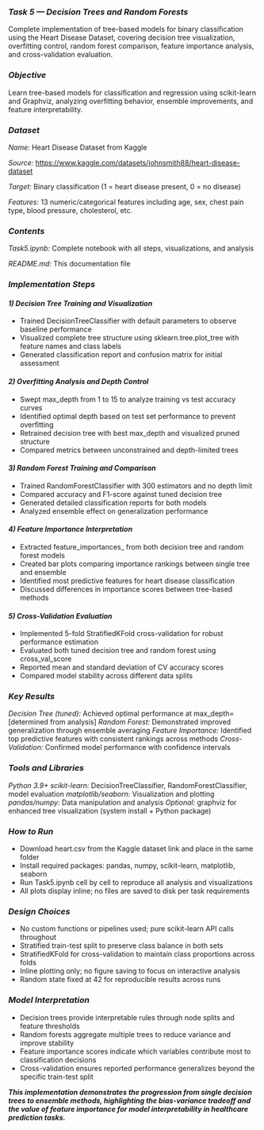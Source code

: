 ### **_Task 5 — Decision Trees and Random Forests_**
Complete implementation of tree-based models for binary classification using the Heart Disease Dataset, covering decision tree visualization, overfitting control, random forest comparison, feature importance analysis, and cross-validation evaluation.

### **_Objective_**
Learn tree-based models for classification and regression using scikit-learn and Graphviz, analyzing overfitting behavior, ensemble improvements, and feature interpretability.

### **_Dataset_**
_Name:_ Heart Disease Dataset from Kaggle

_Source:_ https://www.kaggle.com/datasets/johnsmith88/heart-disease-dataset

_Target:_ Binary classification (1 = heart disease present, 0 = no disease)

_Features:_ 13 numeric/categorical features including age, sex, chest pain type, blood pressure, cholesterol, etc.

### **_Contents_**
_Task5.ipynb:_ Complete notebook with all steps, visualizations, and analysis

_README.md:_ This documentation file

### **_Implementation Steps_**
#### **_1) Decision Tree Training and Visualization_**
- Trained DecisionTreeClassifier with default parameters to observe baseline performance
- Visualized complete tree structure using sklearn.tree.plot_tree with feature names and class labels
- Generated classification report and confusion matrix for initial assessment

#### **_2) Overfitting Analysis and Depth Control_**
- Swept max_depth from 1 to 15 to analyze training vs test accuracy curves
- Identified optimal depth based on test set performance to prevent overfitting
- Retrained decision tree with best max_depth and visualized pruned structure
- Compared metrics between unconstrained and depth-limited trees

#### **_3) Random Forest Training and Comparison_**
- Trained RandomForestClassifier with 300 estimators and no depth limit
- Compared accuracy and F1-score against tuned decision tree
- Generated detailed classification reports for both models
- Analyzed ensemble effect on generalization performance

#### **_4) Feature Importance Interpretation_**
- Extracted feature_importances_ from both decision tree and random forest models
- Created bar plots comparing importance rankings between single tree and ensemble
- Identified most predictive features for heart disease classification
- Discussed differences in importance scores between tree-based methods

#### **_5) Cross-Validation Evaluation_**
- Implemented 5-fold StratifiedKFold cross-validation for robust performance estimation
- Evaluated both tuned decision tree and random forest using cross_val_score
- Reported mean and standard deviation of CV accuracy scores
- Compared model stability across different data splits

### **_Key Results_**
_Decision Tree (tuned):_ Achieved optimal performance at max_depth=[determined from analysis]
_Random Forest:_ Demonstrated improved generalization through ensemble averaging
_Feature Importance:_ Identified top predictive features with consistent rankings across methods
_Cross-Validation:_ Confirmed model performance with confidence intervals

### **_Tools and Libraries_**
_Python 3.9+_
_scikit-learn:_ DecisionTreeClassifier, RandomForestClassifier, model evaluation
_matplotlib/seaborn:_ Visualization and plotting
_pandas/numpy:_ Data manipulation and analysis
_Optional:_ graphviz for enhanced tree visualization (system install + Python package)

### **_How to Run_**
- Download heart.csv from the Kaggle dataset link and place in the same folder
- Install required packages: pandas, numpy, scikit-learn, matplotlib, seaborn
- Run Task5.ipynb cell by cell to reproduce all analysis and visualizations
- All plots display inline; no files are saved to disk per task requirements

### **_Design Choices_**
- No custom functions or pipelines used; pure scikit-learn API calls throughout
- Stratified train-test split to preserve class balance in both sets
- StratifiedKFold for cross-validation to maintain class proportions across folds
- Inline plotting only; no figure saving to focus on interactive analysis
- Random state fixed at 42 for reproducible results across runs

### **_Model Interpretation_**
- Decision trees provide interpretable rules through node splits and feature thresholds
- Random forests aggregate multiple trees to reduce variance and improve stability
- Feature importance scores indicate which variables contribute most to classification decisions
- Cross-validation ensures reported performance generalizes beyond the specific train-test split

**_This implementation demonstrates the progression from single decision trees to ensemble methods, highlighting the bias-variance tradeoff and the value of feature importance for model interpretability in healthcare prediction tasks._**
